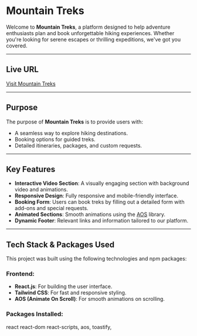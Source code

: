 # Mountain Treks

Welcome to **Mountain Treks**, a platform designed to help adventure enthusiasts plan and book unforgettable hiking experiences. Whether you're looking for serene escapes or thrilling expeditions, we've got you covered.

---

##  Live URL

[Visit Mountain Treks]()  

---

##  Purpose

The purpose of **Mountain Treks** is to provide users with:
- A seamless way to explore hiking destinations.
- Booking options for guided treks.
- Detailed itineraries, packages, and custom requests.

---

##  Key Features

- **Interactive Video Section**: A visually engaging section with background video and animations.
- **Responsive Design**: Fully responsive and mobile-friendly interface.
- **Booking Form**: Users can book treks by filling out a detailed form with add-ons and special requests.
- **Animated Sections**: Smooth animations using the [AOS](https://michalsnik.github.io/aos/) library.
- **Dynamic Footer**: Relevant links and information tailored to our platform.

---

##  Tech Stack & Packages Used

This project was built using the following technologies and npm packages:

### Frontend:
- **React.js**: For building the user interface.
- **Tailwind CSS**: For fast and responsive styling.
- **AOS (Animate On Scroll)**: For smooth animations on scrolling.

### Packages Installed:

 react react-dom react-scripts,
 aos,
 toastify,


